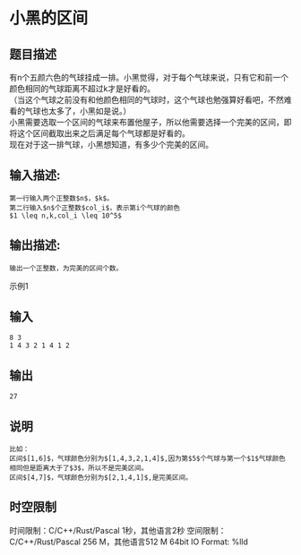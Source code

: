 # 小黑的区间

## 题目描述

有n个五颜六色的气球挂成一排。小黑觉得，对于每个气球来说，只有它和前一个颜色相同的气球距离不超过k才是好看的。  
（当这个气球之前没有和他颜色相同的气球时，这个气球也勉强算好看吧，不然难看的气球也太多了，小黑如是说。）  
小黑需要选取一个区间的气球来布置他屋子，所以他需要选择一个完美的区间，即将这个区间截取出来之后满足每个气球都是好看的。  
现在对于这一排气球，小黑想知道，有多少个完美的区间。

## 输入描述:
    
    
    第一行输入两个正整数$n$，$k$。  
    第二行输入$n$个正整数$col_i$，表示第i个气球的颜色  
    $1 \leq n,k,col_i \leq 10^5$

## 输出描述:
    
    
    输出一个正整数，为完美的区间个数。

示例1 

## 输入
    
    
    8 3
    1 4 3 2 1 4 1 2

## 输出
    
    
    27

## 说明
    
    
    比如：  
    区间$[1,6]$，气球颜色分别为$[1,4,3,2,1,4]$,因为第$5$个气球与第一个$1$气球颜色相同但是距离大于了$3$，所以不是完美区间。  
    区间$[4,7]$，气球颜色分别为$[2,1,4,1]$,是完美区间。


## 时空限制

时间限制：C/C++/Rust/Pascal 1秒，其他语言2秒
空间限制：C/C++/Rust/Pascal 256 M，其他语言512 M
64bit IO Format: %lld